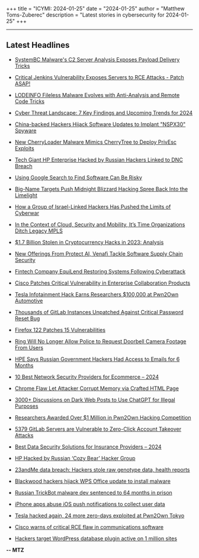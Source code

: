 +++
title = "ICYMI: 2024-01-25"
date = "2024-01-25"
author = "Matthew Toms-Zuberec"
description = "Latest stories in cybersecurity for 2024-01-25"
+++

---------------------------------------------------------------------------
## Latest Headlines
- [SystemBC Malware's C2 Server Analysis Exposes Payload Delivery Tricks](https://thehackernews.com/2024/01/systembc-malwares-c2-server-analysis.html)

- [Critical Jenkins Vulnerability Exposes Servers to RCE Attacks - Patch ASAP!](https://thehackernews.com/2024/01/critical-jenkins-vulnerability-exposes.html)

- [LODEINFO Fileless Malware Evolves with Anti-Analysis and Remote Code Tricks](https://thehackernews.com/2024/01/lodeinfo-fileless-malware-evolves-with.html)

- [Cyber Threat Landscape: 7 Key Findings and Upcoming Trends for 2024](https://thehackernews.com/2024/01/cyber-threat-landscape-7-key-findings.html)

- [China-backed Hackers Hijack Software Updates to Implant "NSPX30" Spyware](https://thehackernews.com/2024/01/china-backed-hackers-hijack-software.html)

- [New CherryLoader Malware Mimics CherryTree to Deploy PrivEsc Exploits](https://thehackernews.com/2024/01/new-cherryloader-malware-mimics.html)

- [Tech Giant HP Enterprise Hacked by Russian Hackers Linked to DNC Breach](https://thehackernews.com/2024/01/tech-giant-hp-enterprise-hacked-by.html)

- [Using Google Search to Find Software Can Be Risky](https://krebsonsecurity.com/2024/01/using-google-search-to-find-software-can-be-risky/)

- [Big-Name Targets Push Midnight Blizzard Hacking Spree Back Into the Limelight](https://www.wired.com/story/microsoft-hpe-midnight-blizzard-email-breaches/)

- [How a Group of Israel-Linked Hackers Has Pushed the Limits of Cyberwar](https://www.wired.com/story/predatory-sparrow-cyberattack-timeline/)

- [In the Context of Cloud, Security and Mobility, It’s Time Organizations Ditch Legacy MPLS](https://www.securityweek.com/in-the-context-of-cloud-security-and-mobility-its-time-organizations-ditch-legacy-mpls/)

- [$1.7 Billion Stolen in Cryptocurrency Hacks in 2023: Analysis](https://www.securityweek.com/1-7-billion-stolen-in-cryptocurrency-hacks-in-2023-report/)

- [New Offerings From Protect AI, Venafi Tackle Software Supply Chain Security](https://www.securityweek.com/new-offerings-from-protect-ai-venafi-tackle-software-supply-chain-security/)

- [Fintech Company EquiLend Restoring Systems Following Cyberattack](https://www.securityweek.com/fintech-company-equilend-restoring-systems-following-cyberattack/)

- [Cisco Patches Critical Vulnerability in Enterprise Collaboration Products](https://www.securityweek.com/cisco-patches-critical-vulnerability-in-enterprise-collaboration-products/)

- [Tesla Infotainment Hack Earns Researchers $100,000 at Pwn2Own Automotive](https://www.securityweek.com/tesla-infotainment-hack-earns-researchers-100000-at-pwn2own-automotive/)

- [Thousands of GitLab Instances Unpatched Against Critical Password Reset Bug](https://www.securityweek.com/thousands-of-gitlab-instances-unpatched-against-critical-password-reset-bug/)

- [Firefox 122 Patches 15 Vulnerabilities](https://www.securityweek.com/firefox-122-patches-15-vulnerabilities/)

- [Ring Will No Longer Allow Police to Request Doorbell Camera Footage From Users](https://www.securityweek.com/ring-will-no-longer-allow-police-to-request-doorbell-camera-footage-from-users/)

- [HPE Says Russian Government Hackers Had Access to Emails for 6 Months](https://www.securityweek.com/hpe-says-russian-government-hackers-had-access-to-emails-for-6-months/)

- [10 Best Network Security Providers for Ecommerce – 2024](https://cybersecuritynews.com/best-network-security-providers-for-ecommerce/)

- [Chrome Flaw Let Attacker Corrupt Memory via Crafted HTML Page](https://cybersecuritynews.com/chrome-memory-corruption-flaw/)

- [3000+ Discussions on Dark Web Posts to Use ChatGPT for Illegal Purposes](https://cybersecuritynews.com/3000-discussions-on-dark-web-posts/)

- [Researchers Awarded Over $1 Million in Pwn2Own Hacking Competition](https://cybersecuritynews.com/researchers-awarded-over-1-million-in-pwn2own-hacking-competition/)

- [5379 GitLab Servers are Vulnerable to Zero-Click Account Takeover Attacks](https://cybersecuritynews.com/5379-gitlab-servers/)

- [Best Data Security Solutions for Insurance Providers – 2024](https://cybersecuritynews.com/best-data-security-solutions-for-insurance-providers-2024/)

- [HP Hacked by Russian ‘Cozy Bear’ Hacker Group](https://cybersecuritynews.com/hp-hacked-russian-group/)

- [23andMe data breach: Hackers stole raw genotype data, health reports](https://www.bleepingcomputer.com/news/security/23andme-data-breach-hackers-stole-raw-genotype-data-health-reports/)

- [Blackwood hackers hijack WPS Office update to install malware](https://www.bleepingcomputer.com/news/security/blackwood-hackers-hijack-wps-office-update-to-install-malware/)

- [Russian TrickBot malware dev sentenced to 64 months in prison](https://www.bleepingcomputer.com/news/security/russian-trickbot-malware-dev-sentenced-to-64-months-in-prison/)

- [iPhone apps abuse iOS push notifications to collect user data](https://www.bleepingcomputer.com/news/security/iphone-apps-abuse-ios-push-notifications-to-collect-user-data/)

- [Tesla hacked again, 24 more zero-days exploited at Pwn2Own Tokyo](https://www.bleepingcomputer.com/news/security/tesla-hacked-again-24-more-zero-days-exploited-at-pwn2own-tokyo/)

- [Cisco warns of critical RCE flaw in communications software](https://www.bleepingcomputer.com/news/security/cisco-warns-of-critical-rce-flaw-in-communications-software/)

- [Hackers target WordPress database plugin active on 1 million sites](https://www.bleepingcomputer.com/news/security/hackers-target-wordpress-database-plugin-active-on-1-million-sites/)

**-- MTZ**